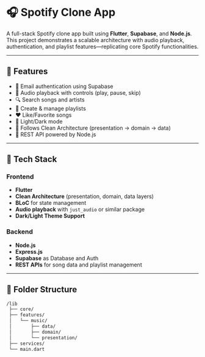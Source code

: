 # 🎧 Spotify Clone App

A full-stack Spotify clone app built using **Flutter**, **Supabase**, and **Node.js**. This project demonstrates a scalable architecture with audio playback, authentication, and playlist features—replicating core Spotify functionalities.

---

## 🚀 Features

- 🔐 Email authentication using Supabase
- 🎵 Audio playback with controls (play, pause, skip)
- 🔍 Search songs and artists
- 🧾 Create & manage playlists
- ❤️ Like/Favorite songs
- 🌙 Light/Dark mode
- 🧱 Follows Clean Architecture (presentation → domain → data)
- 📡 REST API powered by Node.js

---

## 🧰 Tech Stack

### Frontend
- **Flutter**
- **Clean Architecture** (presentation, domain, data layers)
- **BLoC** for state management
- **Audio playback** with `just_audio` or similar package
- **Dark/Light Theme Support**

### Backend
- **Node.js**
- **Express.js**
- **Supabase** as Database and Auth
- **REST APIs** for song data and playlist management

---

## 📁 Folder Structure

```bash
/lib
 ├── core/
 ├── features/
 │   └── music/
 │       ├── data/
 │       ├── domain/
 │       └── presentation/
 ├── services/
 └── main.dart
